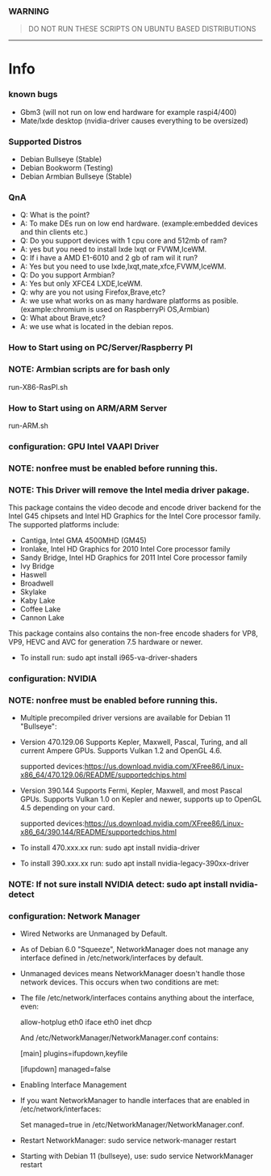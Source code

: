 ### WARNING
> DO NOT RUN THESE SCRIPTS ON UBUNTU BASED DISTRIBUTIONS

---

# Info

### known bugs

* Gbm3 (will not run on low end hardware for example raspi4/400)
* Mate/lxde desktop (nvidia-driver causes everything to be oversized)

### Supported Distros

* Debian Bullseye (Stable)
* Debian Bookworm (Testing)
* Debian Armbian Bullseye (Stable)

### QnA

* Q: What is the point?
* A: To make DEs run on low end hardware. (example:embedded devices and thin clients etc.)
* Q: Do you support devices with 1 cpu core and 512mb of ram?
* A: yes but you need to install lxde lxqt or FVWM,IceWM.
* Q: If i have a AMD E1-6010 and 2 gb of ram wil it run?
* A: Yes but you need to use lxde,lxqt,mate,xfce,FVWM,IceWM.
* Q: Do you support Armbian?
* A: Yes but only XFCE4 LXDE,IceWM.
* Q: why are you not using Firefox,Brave,etc?
* A: we use what works on as many hardware platforms as posible. (example:chromium is used on RaspberryPi OS,Armbian)
* Q: What about Brave,etc?
* A: we use what is located in the debian repos.

### How to Start using on PC/Server/Raspberry PI
### NOTE: Armbian scripts are for bash only

run-X86-RasPI.sh

### How to Start using on ARM/ARM Server

run-ARM.sh


### configuration: GPU Intel VAAPI Driver
### NOTE: nonfree must be enabled before running this.
### NOTE: This Driver will remove the Intel media driver pakage.

This package contains the video decode and encode driver backend for the Intel G45 chipsets and Intel HD Graphics for the Intel Core processor family. 
The supported platforms include:

 * Cantiga, Intel GMA 4500MHD (GM45)
 * Ironlake, Intel HD Graphics for 2010 Intel Core processor family
 * Sandy Bridge, Intel HD Graphics for 2011 Intel Core processor family
 * Ivy Bridge
 * Haswell
 * Broadwell
 * Skylake
 * Kaby Lake
 * Coffee Lake
 * Cannon Lake

This package contains also contains the non-free encode shaders for VP8, VP9, HEVC and AVC for generation 7.5 hardware or newer.

* To install run: sudo apt install i965-va-driver-shaders


### configuration: NVIDIA
### NOTE: nonfree must be enabled before running this.

* Multiple precompiled driver versions are available for Debian 11 "Bullseye":


* Version 470.129.06
  Supports Kepler, Maxwell, Pascal, Turing, and all current Ampere GPUs. Supports Vulkan 1.2 and OpenGL 4.6.

  supported devices:https://us.download.nvidia.com/XFree86/Linux-x86_64/470.129.06/README/supportedchips.html


* Version 390.144
  Supports Fermi, Kepler, Maxwell, and most Pascal GPUs. Supports Vulkan 1.0 on Kepler and newer, supports up to OpenGL 4.5 depending on your card.

  supported devices:https://us.download.nvidia.com/XFree86/Linux-x86_64/390.144/README/supportedchips.html


* To install 470.xxx.xx run: sudo apt install nvidia-driver
* To install 390.xxx.xx run: sudo apt install nvidia-legacy-390xx-driver

### NOTE: If not sure install NVIDIA detect: sudo apt install nvidia-detect

### configuration: Network Manager

* Wired Networks are Unmanaged by Default.

* As of Debian 6.0 "Squeeze", NetworkManager does not manage any interface defined in /etc/network/interfaces by default.

* Unmanaged devices means NetworkManager doesn't handle those network devices. This occurs when two conditions are met:

* The file /etc/network/interfaces contains anything about the interface, even:

  allow-hotplug eth0
  iface eth0 inet dhcp
  
  
  And /etc/NetworkManager/NetworkManager.conf contains:

  [main]
  plugins=ifupdown,keyfile

  [ifupdown]
  managed=false


* Enabling Interface Management

* If you want NetworkManager to handle interfaces that are enabled in /etc/network/interfaces:

  Set managed=true in /etc/NetworkManager/NetworkManager.conf.


* Restart NetworkManager: sudo service network-manager restart

* Starting with Debian 11 (bullseye), use: sudo service NetworkManager restart
